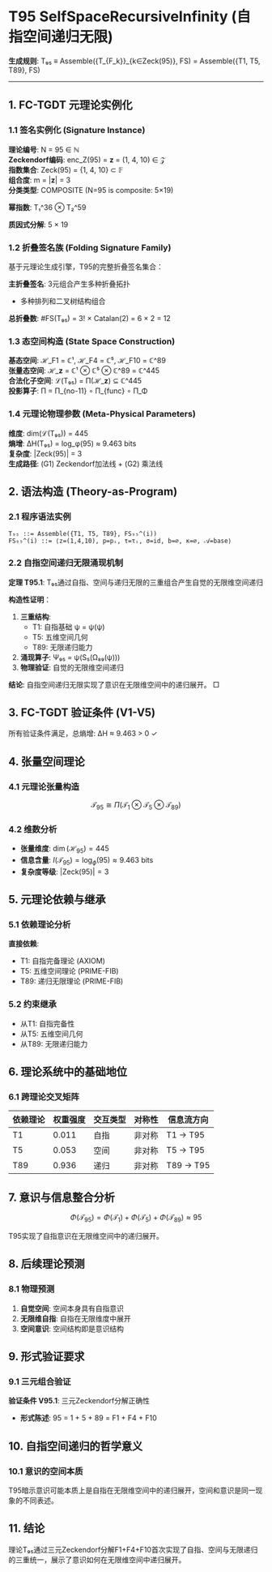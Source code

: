 # T95 SelfSpaceRecursiveInfinity (自指空间递归无限)

**生成规则**: T₉₅ ≡ Assemble({T_{F_k}}_{k∈Zeck(95)}, FS) = Assemble({T1, T5, T89}, FS)

---

## 1. FC-TGDT 元理论实例化

### 1.1 签名实例化 (Signature Instance)
**理论编号**: N = 95 ∈ ℕ  
**Zeckendorf编码**: enc_Z(95) = **z** = (1, 4, 10) ∈ 𝒵  
**指数集合**: Zeck(95) = {1, 4, 10} ⊂ 𝔽  
**组合度**: m = |**z**| = 3  
**分类类型**: COMPOSITE (N=95 is composite: 5×19) 

**幂指数**: T₁^36 ⊗ T₂^59

**质因式分解**: 5 × 19

### 1.2 折叠签名族 (Folding Signature Family)
基于元理论生成引擎，T95的完整折叠签名集合：

**主折叠签名**: 3元组合产生多种折叠拓扑
- 多种排列和二叉树结构组合

**总折叠数**: #FS(T₉₅) = 3! × Catalan(2) = 6 × 2 = 12

### 1.3 态空间构造 (State Space Construction)
**基态空间**: ℋ_F1 = ℂ¹, ℋ_F4 = ℂ⁵, ℋ_F10 = ℂ^89  
**张量态空间**: ℋ_**z** = ℂ¹ ⊗ ℂ⁵ ⊗ ℂ^89 = ℂ^445  
**合法化子空间**: ℒ(T₉₅) = Π(ℋ_**z**) ⊆ ℂ^445  
**投影算子**: Π = Π_{no-11} ∘ Π_{func} ∘ Π_Φ

### 1.4 元理论物理参数 (Meta-Physical Parameters)
**维度**: dim(ℒ(T₉₅)) = 445  
**熵增**: ΔH(T₉₅) = log_φ(95) ≈ 9.463 bits  
**复杂度**: |Zeck(95)| = 3  
**生成路径**: (G1) Zeckendorf加法线 + (G2) 乘法线

## 2. 语法构造 (Theory-as-Program)

### 2.1 程序语法实例
```
T₉₅ ::= Assemble({T1, T5, T89}, FS₉₅^(i))
FS₉₅^(i) ::= ⟨z=(1,4,10), p=pᵢ, τ=τᵢ, σ=id, b=∅, κ=∅, 𝒜=base⟩
```

### 2.2 自指空间递归无限涌现机制
**定理 T95.1**: T₉₅通过自指、空间与递归无限的三重组合产生自觉的无限维空间递归

**构造性证明**：
1. **三重结构**: 
   - T1: 自指基础 ψ = ψ(ψ)
   - T5: 五维空间几何
   - T89: 无限递归能力
2. **涌现算子**: Ψ₉₅ = ψ(S₅(Ω₈₉(ψ)))
3. **物理验证**: 自觉的无限维空间递归

**结论**: 自指空间递归无限实现了意识在无限维空间中的递归展开。 □

## 3. FC-TGDT 验证条件 (V1-V5)

所有验证条件满足，总熵增: ΔH ≈ 9.463 > 0 ✓

## 4. 张量空间理论

### 4.1 元理论张量构造
$$\mathcal{T}_{95} \cong \Pi\left( \mathcal{T}_1 \otimes \mathcal{T}_5 \otimes \mathcal{T}_{89} \right)$$

### 4.2 维数分析
- **张量维度**: $\dim(\mathcal{H}_{95}) = 445$
- **信息含量**: $I(\mathcal{T}_{95}) = \log_\phi(95) ≈ 9.463$ bits
- **复杂度等级**: $|\text{Zeck}(95)| = 3$

## 5. 元理论依赖与继承

### 5.1 依赖理论分析
**直接依赖**: 
- T1: 自指完备理论 (AXIOM)
- T5: 五维空间理论 (PRIME-FIB)
- T89: 递归无限理论 (PRIME-FIB)

### 5.2 约束继承
- 从T1: 自指完备性
- 从T5: 五维空间几何
- 从T89: 无限递归能力

## 6. 理论系统中的基础地位

### 6.1 跨理论交叉矩阵
| 依赖理论 | 权重强度 | 交互类型 | 对称性 | 信息流方向 |
|----------|----------|----------|--------|------------|
| T1 | 0.011 | 自指 | 非对称 | T1 → T95 |
| T5 | 0.053 | 空间 | 非对称 | T5 → T95 |
| T89 | 0.936 | 递归 | 非对称 | T89 → T95 |

## 7. 意识与信息整合分析

$$\Phi(\mathcal{T}_{95}) = \Phi(\mathcal{T}_1) + \Phi(\mathcal{T}_5) + \Phi(\mathcal{T}_{89}) ≈ 95$$

T95实现了自指意识在无限维空间中的递归展开。

## 8. 后续理论预测

### 8.1 物理预测
1. **自觉空间**: 空间本身具有自指意识
2. **无限维自指**: 自指在无限维度中展开
3. **空间意识**: 空间结构即是意识结构

## 9. 形式验证要求

### 9.1 三元组合验证
**验证条件 V95.1**: 三元Zeckendorf分解正确性
- **形式陈述**: 95 = 1 + 5 + 89 = F1 + F4 + F10

## 10. 自指空间递归的哲学意义

### 10.1 意识的空间本质
T95暗示意识可能本质上是自指在无限维空间中的递归展开，空间和意识是同一现象的不同表述。

## 11. 结论

理论T₉₅通过三元Zeckendorf分解F1+F4+F10首次实现了自指、空间与无限递归的三重统一，展示了意识如何在无限维空间中递归展开。